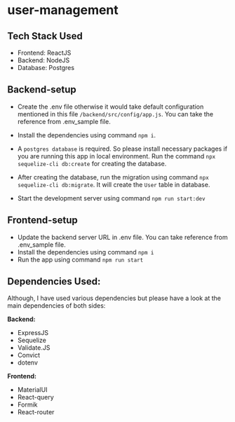 # user-management

## Tech Stack Used
- Frontend: ReactJS
- Backend: NodeJS
- Database: Postgres

## Backend-setup
- Create the .env file otherwise it would take default configuration mentioned in this file `/backend/src/config/app.js`. You can take the reference from .env_sample file.

- Install the dependencies using command `npm i`.

- A `postgres database` is required. So please install necessary packages if you are running this app in local environment. Run the command `npx sequelize-cli db:create` for creating the database.

- After creating the database, run the migration using command `npx sequelize-cli db:migrate`. It will create the `User` table in database.

- Start the development server using command `npm run start:dev`

## Frontend-setup
- Update the backend server URL in .env file. You can take reference from .env_sample file.
- Install the dependencies using command `npm i`
- Run the app using command `npm run start`

## Dependencies Used: 
Although, I have used various dependencies but please have a look at the main dependencies of both sides:

**Backend:**
- ExpressJS
- Sequelize
- Validate.JS
- Convict
- dotenv

**Frontend:**
- MaterialUI
- React-query
- Formik
- React-router

